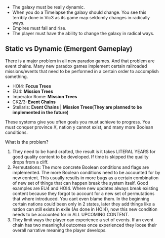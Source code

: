 - The galaxy must be really dynamic.
- When you do a Timelapse the galaxy should change. You see this terribly done in Vic3 as its game map seldomly changes in radically ways.
- Empires must fall and rise.
- The player must have the ability to change the galaxy in radical ways.

## Static vs Dynamic (Emergent Gameplay)

There is a major problem in all new paradox games. And that problem are event chains. Many new paradox games implement certain railroaded missions/events that need to be performed in a certain order to accomplish something.
- HOI4: **Focus Trees**
- EU4: **Mission Trees**
- Imperator Rome: **Mission Trees**
- CK2/3: **Event Chains**
- Stellaris: **Event Chains** | **Mission Trees(They are planned to be implemented in the future)**

These systems give you often goals you must achieve to progress. You must conquer province X, nation y cannot exist, and many more Boolean conditions.

What is the problem?

1. They need to be hand crafted, the result is it takes LITERAL YEARS for good quality content to be developed. If time is skipped the quality drops from a cliff.
2. Permutations: The more concrete Boolean conditions and flags are implemented. The more Boolean conditions need to be accounted for by new content. This usually results in more bugs as a certain combination of new set of things that can happen break the system itself. Good examples are EU4 and HOI4. Where new updates always break existing content because they forgot to account for a new set of permutations that where introduced. You cant even blame them. In the beginning certain nations could been only in 2 states, later they add things like a nation can still exists in exile (As done in HOI4), now this new condition needs to be accounted for in ALL UPCOMING CONTENT.
3. They limit ways the player can experience a set of events. If an event chain has two meaningful outcomes once experienced they loose their overall narrative meaning the player develops.  